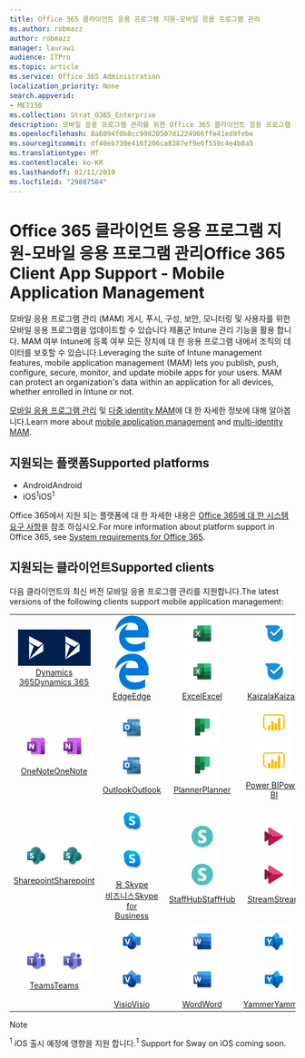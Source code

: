 ```yaml
---
title: Office 365 클라이언트 응용 프로그램 지원-모바일 응용 프로그램 관리
ms.author: robmazz
author: robmazz
manager: laurawi
audience: ITPro
ms.topic: article
ms.service: Office 365 Administration
localization_priority: None
search.appverid:
- MET150
ms.collection: Strat_O365_Enterprise
description: 모바일 응용 프로그램 관리를 위한 Office 365 클라이언트 응용 프로그램 지원 이해
ms.openlocfilehash: 8a6894f0b8cc99820507d1224966ffe41ed9febe
ms.sourcegitcommit: df40eb730e416f206ca8387ef9e6f559c4e4b8a5
ms.translationtype: MT
ms.contentlocale: ko-KR
ms.lasthandoff: 02/11/2019
ms.locfileid: "29887584"
---
```

# <a name="office-365-client-app-support---mobile-application-management"></a><span data-ttu-id="99c4c-103">Office 365 클라이언트 응용 프로그램 지원-모바일 응용 프로그램 관리</span><span class="sxs-lookup"><span data-stu-id="99c4c-103">Office 365 Client App Support - Mobile Application Management</span></span>

<span data-ttu-id="99c4c-p101">모바일 응용 프로그램 관리 (MAM) 게시, 푸시, 구성, 보안, 모니터링 및 사용자를 위한 모바일 응용 프로그램을 업데이트할 수 있습니다 제품군 Intune 관리 기능을 활용 합니다. MAM 여부 Intune에 등록 여부 모든 장치에 대 한 응용 프로그램 내에서 조직의 데이터를 보호할 수 있습니다.</span><span class="sxs-lookup"><span data-stu-id="99c4c-p101">Leveraging the suite of Intune management features, mobile application management (MAM) lets you publish, push, configure, secure, monitor, and update mobile apps for your users. MAM can protect an organization's data within an application for all devices, whether enrolled in Intune or not.</span></span>

<span data-ttu-id="99c4c-106">[모바일 응용 프로그램 관리](https://docs.microsoft.com/intune/mam-faq) 및 [다중 identity MAM](https://docs.microsoft.com/intune/app-protection-policy)에 대 한 자세한 정보에 대해 알아봅니다.</span><span class="sxs-lookup"><span data-stu-id="99c4c-106">Learn more about [mobile application management](https://docs.microsoft.com/intune/mam-faq) and [multi-identity MAM](https://docs.microsoft.com/intune/app-protection-policy).</span></span>

## <a name="supported-platforms"></a><span data-ttu-id="99c4c-107">지원되는 플랫폼</span><span class="sxs-lookup"><span data-stu-id="99c4c-107">Supported platforms</span></span>

 - <span data-ttu-id="99c4c-108">Android</span><span class="sxs-lookup"><span data-stu-id="99c4c-108">Android</span></span>
 - <span data-ttu-id="99c4c-109">iOS<sup>1</sup></span><span class="sxs-lookup"><span data-stu-id="99c4c-109">iOS<sup>1</sup></span></span>

<span data-ttu-id="99c4c-110">Office 365에서 지원 되는 플랫폼에 대 한 자세한 내용은 [Office 365에 대 한 시스템 요구 사항](https://products.office.com/office-system-requirements)을 참조 하십시오.</span><span class="sxs-lookup"><span data-stu-id="99c4c-110">For more information about platform support in Office 365, see [System requirements for Office 365](https://products.office.com/office-system-requirements).</span></span>

## <a name="supported-clients"></a><span data-ttu-id="99c4c-111">지원되는 클라이언트</span><span class="sxs-lookup"><span data-stu-id="99c4c-111">Supported clients</span></span>

<span data-ttu-id="99c4c-112">다음 클라이언트의 최신 버전 모바일 응용 프로그램 관리를 지원합니다.</span><span class="sxs-lookup"><span data-stu-id="99c4c-112">The latest versions of the following clients support mobile application management:</span></span>

| | | | | | |
|:---:|:---:|:---:|:---:|:---:|:---:|
| <span data-ttu-id="99c4c-113">![Dynamics 365 아이콘](media/o365-dynamics365-64x64.png)</span><span class="sxs-lookup"><span data-stu-id="99c4c-113">![Dynamics 365 icon](media/o365-dynamics365-64x64.png)</span></span> <br> [<span data-ttu-id="99c4c-114">Dynamics 365</span><span class="sxs-lookup"><span data-stu-id="99c4c-114">Dynamics 365</span></span>](https://dynamics.microsoft.com) | <span data-ttu-id="99c4c-115">![에 지 아이콘](media/o365-edge-64x64.png)</span><span class="sxs-lookup"><span data-stu-id="99c4c-115">![Edge icon](media/o365-edge-64x64.png)</span></span> <br> [<span data-ttu-id="99c4c-116">Edge</span><span class="sxs-lookup"><span data-stu-id="99c4c-116">Edge</span></span>](https://www.microsoft.com/windows/microsoft-edge) | <span data-ttu-id="99c4c-117">![Excel 아이콘](media/o365-excel-64x64.png)</span><span class="sxs-lookup"><span data-stu-id="99c4c-117">![Excel icon](media/o365-excel-64x64.png)</span></span> <br> [<span data-ttu-id="99c4c-118">Excel</span><span class="sxs-lookup"><span data-stu-id="99c4c-118">Excel</span></span>](https://products.office.com/excel) | <span data-ttu-id="99c4c-119">![Kaizala 아이콘](media/o365-kaizala-64x64.png)</span><span class="sxs-lookup"><span data-stu-id="99c4c-119">![Kaizala icon](media/o365-kaizala-64x64.png)</span></span> <br> [<span data-ttu-id="99c4c-120">Kaizala</span><span class="sxs-lookup"><span data-stu-id="99c4c-120">Kaizala</span></span>](https://products.office.com/en/business/microsoft-kaizala) | <span data-ttu-id="99c4c-121">![비즈니스 아이콘 비즈니스용 OneDrive](media/o365-OneDrive-64x64.png)</span><span class="sxs-lookup"><span data-stu-id="99c4c-121">![OneDrive for Business icon](media/o365-OneDrive-64x64.png)</span></span> <br> [<span data-ttu-id="99c4c-122">OneDrive</span><span class="sxs-lookup"><span data-stu-id="99c4c-122">OneDrive</span></span>](https://products.office.com/onedrive-for-business/online-cloud-storage)
| <span data-ttu-id="99c4c-123">![OneNote 아이콘](media/o365-OneNote-64x64.png)</span><span class="sxs-lookup"><span data-stu-id="99c4c-123">![OneNote icon](media/o365-OneNote-64x64.png)</span></span> <br> [<span data-ttu-id="99c4c-124">OneNote</span><span class="sxs-lookup"><span data-stu-id="99c4c-124">OneNote</span></span>](https://products.office.com/onenote) | <span data-ttu-id="99c4c-125">![Outlook 아이콘](media/o365-outlook-64x64.png)</span><span class="sxs-lookup"><span data-stu-id="99c4c-125">![Outlook icon](media/o365-outlook-64x64.png)</span></span> <br> [<span data-ttu-id="99c4c-126">Outlook</span><span class="sxs-lookup"><span data-stu-id="99c4c-126">Outlook</span></span>](https://products.office.com/outlook) | <span data-ttu-id="99c4c-127">![플래너 아이콘](media/o365-planner-64x64.png)</span><span class="sxs-lookup"><span data-stu-id="99c4c-127">![Planner icon](media/o365-planner-64x64.png)</span></span> <br> [<span data-ttu-id="99c4c-128">Planner</span><span class="sxs-lookup"><span data-stu-id="99c4c-128">Planner</span></span>](https://products.office.com/business/task-management-software) | <span data-ttu-id="99c4c-129">![PowerBI 아이콘](media/o365-powerbi-64x64.png)</span><span class="sxs-lookup"><span data-stu-id="99c4c-129">![PowerBI icon](media/o365-powerbi-64x64.png)</span></span> <br> [<span data-ttu-id="99c4c-130">Power BI</span><span class="sxs-lookup"><span data-stu-id="99c4c-130">Power BI</span></span>](https://powerbi.microsoft.com) | <span data-ttu-id="99c4c-131">![PowerPoint 아이콘](media/o365-powerpoint-64x64.png)</span><span class="sxs-lookup"><span data-stu-id="99c4c-131">![PowerPoint icon](media/o365-powerpoint-64x64.png)</span></span> <br> [<span data-ttu-id="99c4c-132">PowerPoint</span><span class="sxs-lookup"><span data-stu-id="99c4c-132">PowerPoint</span></span>](https://products.office.com/powerpoint) |
| <span data-ttu-id="99c4c-133">![SharePoint 아이콘](media/o365-sharepoint-64x64.png)</span><span class="sxs-lookup"><span data-stu-id="99c4c-133">![SharePoint icon](media/o365-sharepoint-64x64.png)</span></span> <br> [<span data-ttu-id="99c4c-134">Sharepoint</span><span class="sxs-lookup"><span data-stu-id="99c4c-134">Sharepoint</span></span>](https://products.office.com/sharepoint) | <span data-ttu-id="99c4c-135">![Skype 비즈니스 아이콘](media/o365-skypeforbusiness-64x64.png)</span><span class="sxs-lookup"><span data-stu-id="99c4c-135">![Skype for Business icon](media/o365-skypeforbusiness-64x64.png)</span></span> <br> [<span data-ttu-id="99c4c-136">용 Skype <br> 비즈니스</span><span class="sxs-lookup"><span data-stu-id="99c4c-136">Skype for <br> Business</span></span>](https://www.skype.com/business/) | <span data-ttu-id="99c4c-137">![StaffHub 아이콘](media/o365-staffhub-64x64.png)</span><span class="sxs-lookup"><span data-stu-id="99c4c-137">![StaffHub icon](media/o365-staffhub-64x64.png)</span></span> <br> [<span data-ttu-id="99c4c-138">StaffHub</span><span class="sxs-lookup"><span data-stu-id="99c4c-138">StaffHub</span></span>](https://products.office.com/microsoft-staffhub/staff-scheduling-software) | <span data-ttu-id="99c4c-139">![스트림 아이콘](media/o365-stream-64x64.png)</span><span class="sxs-lookup"><span data-stu-id="99c4c-139">![Stream icon](media/o365-stream-64x64.png)</span></span> <br> [<span data-ttu-id="99c4c-140">Stream</span><span class="sxs-lookup"><span data-stu-id="99c4c-140">Stream</span></span>](https://stream.microsoft.com) | <span data-ttu-id="99c4c-141">![아이콘 라](media/o365-sway-64x64.png)</span><span class="sxs-lookup"><span data-stu-id="99c4c-141">![Sway icon](media/o365-sway-64x64.png)</span></span> <br> [<span data-ttu-id="99c4c-142"><sup>1</sup> 라</span><span class="sxs-lookup"><span data-stu-id="99c4c-142">Sway<sup>1</sup></span></span>](https://sway.com)
| <span data-ttu-id="99c4c-143">![팀 아이콘](media/o365-teams-64x64.png)</span><span class="sxs-lookup"><span data-stu-id="99c4c-143">![Teams icon](media/o365-teams-64x64.png)</span></span> <br> [<span data-ttu-id="99c4c-144">Teams</span><span class="sxs-lookup"><span data-stu-id="99c4c-144">Teams</span></span>](https://products.office.com/microsoft-teams/group-chat-software) | <span data-ttu-id="99c4c-145">![Visio 아이콘](media/o365-visio-64x64.png)</span><span class="sxs-lookup"><span data-stu-id="99c4c-145">![Visio icon](media/o365-visio-64x64.png)</span></span> <br> [<span data-ttu-id="99c4c-146">Visio</span><span class="sxs-lookup"><span data-stu-id="99c4c-146">Visio</span></span>](https://products.office.com/visio/flowchart-software) | <span data-ttu-id="99c4c-147">![Word 아이콘](media/o365-word-64x64.png)</span><span class="sxs-lookup"><span data-stu-id="99c4c-147">![Word icon](media/o365-word-64x64.png)</span></span> <br> [<span data-ttu-id="99c4c-148">Word</span><span class="sxs-lookup"><span data-stu-id="99c4c-148">Word</span></span>](https://products.office.com/word) |<span data-ttu-id="99c4c-149">![Yammer 아이콘](media/o365-yammer-64x64.png)</span><span class="sxs-lookup"><span data-stu-id="99c4c-149">![Yammer icon](media/o365-yammer-64x64.png)</span></span> <br> [<span data-ttu-id="99c4c-150">Yammer</span><span class="sxs-lookup"><span data-stu-id="99c4c-150">Yammer</span></span>](https://products.office.com/yammer/yammer-overview)

> [!NOTE]
> <span data-ttu-id="99c4c-151"><sup>1</sup> iOS 출시 예정에 영향을 지원 합니다.</span><span class="sxs-lookup"><span data-stu-id="99c4c-151"><sup>1</sup> Support for Sway on iOS coming soon.</span></span>